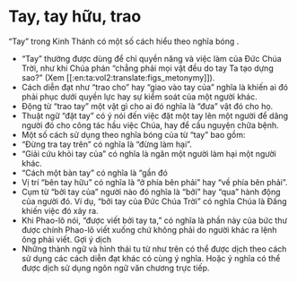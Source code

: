 # Tay, tay hữu, trao

“Tay”  trong Kinh Thánh có một số cách hiểu theo nghĩa bóng .
- “Tay” thường được dùng để chỉ quyền năng và việc làm của Đức Chúa Trời, như khi Chúa phán “chẳng phải mọi vật đều do tay Ta tạo dựng sao?” (Xem [[:en:ta:vol2:translate:figs_metonymy]]).
- Cách diễn đạt như “trao cho” hay “giao vào tay của” nghĩa là khiến ai đó phải phục dưới quyền lực hay sự kiểm soát của một người khác.
- Động từ “trao tay” một vật gì cho ai đó nghĩa là “đưa” vật đó cho họ.
- Thuật ngữ “đặt tay” có ý nói đến việc đặt một tay lên một người để dâng người đó cho công tác hầu việc Chúa, hay để cầu nguyện chữa bệnh.
- Một số cách sử dụng theo nghĩa bóng của từ “tay” bao gồm:
- “Đừng tra tay trên” có nghĩa là “đừng làm hại”.
- “Giải cứu khỏi tay của” có nghĩa là ngăn một người làm hại một người khác.
- “Cách một bàn tay” có nghĩa là “gần đó
- Vị trí “bên tay hữu” có nghĩa là “ở phía bên phải” hay “về phía bên phải”.
- Cụm từ “bởi tay của” người nào đó nghĩa là “bởi” hay “qua” hành động của người đó.  Ví dụ, “bởi tay của Đức Chúa Trời” có nghĩa Chúa là Đấng khiến việc đó xảy ra.
- Khi Phao-lô nói, “được viết bởi tay ta,” có nghĩa là phần này của bức thư được chính Phao-lô viết xuống chứ không phải do người khác ra lệnh ông phải viết.
Gợi ý dịch 
- Những thành ngữ và hình thái tu từ như trên có thể được dịch theo cách sử dụng các cách diễn đạt khác có cùng ý nghĩa. Hoặc ý nghĩa có thể được dịch sử dụng ngôn ngữ văn chương trực tiếp.

